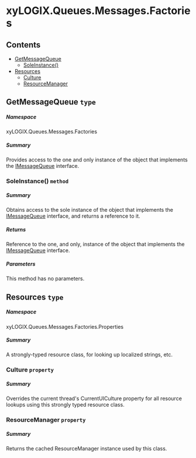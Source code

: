 ﻿<a name='assembly'></a>
# xyLOGIX.Queues.Messages.Factories

## Contents

- [GetMessageQueue](#T-xyLOGIX-Queues-Messages-Factories-GetMessageQueue 'xyLOGIX.Queues.Messages.Factories.GetMessageQueue')
  - [SoleInstance()](#M-xyLOGIX-Queues-Messages-Factories-GetMessageQueue-SoleInstance 'xyLOGIX.Queues.Messages.Factories.GetMessageQueue.SoleInstance')
- [Resources](#T-xyLOGIX-Queues-Messages-Factories-Properties-Resources 'xyLOGIX.Queues.Messages.Factories.Properties.Resources')
  - [Culture](#P-xyLOGIX-Queues-Messages-Factories-Properties-Resources-Culture 'xyLOGIX.Queues.Messages.Factories.Properties.Resources.Culture')
  - [ResourceManager](#P-xyLOGIX-Queues-Messages-Factories-Properties-Resources-ResourceManager 'xyLOGIX.Queues.Messages.Factories.Properties.Resources.ResourceManager')

<a name='T-xyLOGIX-Queues-Messages-Factories-GetMessageQueue'></a>
## GetMessageQueue `type`

##### Namespace

xyLOGIX.Queues.Messages.Factories

##### Summary

Provides access to the one and only instance of the object that implements the
[IMessageQueue](#T-xyLOGIX-Queues-Messages-Interfaces-IMessageQueue 'xyLOGIX.Queues.Messages.Interfaces.IMessageQueue') interface.

<a name='M-xyLOGIX-Queues-Messages-Factories-GetMessageQueue-SoleInstance'></a>
### SoleInstance() `method`

##### Summary

Obtains access to the sole instance of the object that implements the
[IMessageQueue](#T-xyLOGIX-Queues-Messages-Interfaces-IMessageQueue 'xyLOGIX.Queues.Messages.Interfaces.IMessageQueue') interface,
and returns a reference to it.

##### Returns

Reference to the one, and only, instance of the object that implements the
[IMessageQueue](#T-xyLOGIX-Queues-Messages-Interfaces-IMessageQueue 'xyLOGIX.Queues.Messages.Interfaces.IMessageQueue') interface.

##### Parameters

This method has no parameters.

<a name='T-xyLOGIX-Queues-Messages-Factories-Properties-Resources'></a>
## Resources `type`

##### Namespace

xyLOGIX.Queues.Messages.Factories.Properties

##### Summary

A strongly-typed resource class, for looking up localized strings, etc.

<a name='P-xyLOGIX-Queues-Messages-Factories-Properties-Resources-Culture'></a>
### Culture `property`

##### Summary

Overrides the current thread's CurrentUICulture property for all
  resource lookups using this strongly typed resource class.

<a name='P-xyLOGIX-Queues-Messages-Factories-Properties-Resources-ResourceManager'></a>
### ResourceManager `property`

##### Summary

Returns the cached ResourceManager instance used by this class.
